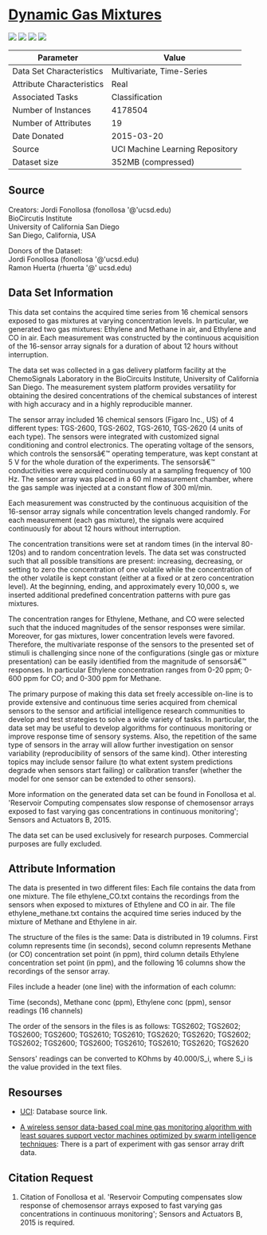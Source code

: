 # [Dynamic Gas Mixtures](https://archive.ics.uci.edu/ml/datasets/Gas+sensor+array+under+dynamic+gas+mixtures) 

![](https://img.shields.io/badge/sector-chemical-red.svg)
![](https://img.shields.io/badge/labeled-yes-blue.svg)
![](https://img.shields.io/badge/time--series-yes-blue.svg) 
![](<https://img.shields.io/badge/simulation-yes-blue.svg>)    

Parameter | Value
---- | ----
Data Set Characteristics | Multivariate, Time-Series
Attribute Characteristics	| Real
Associated Tasks	| Classification
Number of Instances	| 4178504
Number of Attributes	| 19
Date Donated | 2015-03-20
Source | UCI Machine Learning Repository
Dataset size | 352MB (compressed)


## Source

Creators: Jordi Fonollosa (fonollosa '@'ucsd.edu)\
BioCircutis Institute\
University of California San Diego\
San Diego, California, USA

Donors of the Dataset:\
Jordi Fonollosa (fonollosa '@'ucsd.edu)\
Ramon Huerta (rhuerta '@' ucsd.edu)

## Data Set Information  

This data set contains the acquired time series from 16 chemical sensors exposed to gas mixtures at varying concentration levels. In particular, we generated two gas mixtures: Ethylene and Methane in air, and Ethylene and CO in air. Each measurement was constructed by the continuous acquisition of the 16-sensor array signals for a duration of about 12 hours without interruption.

The data set was collected in a gas delivery platform facility at the ChemoSignals Laboratory in the BioCircuits Institute, University of California San Diego. The measurement system platform provides versatility for obtaining the desired concentrations of the chemical substances of interest with high accuracy and in a highly reproducible manner.

The sensor array included 16 chemical sensors (Figaro Inc., US) of 4 different types: TGS-2600, TGS-2602, TGS-2610, TGS-2620 (4 units of each type). The sensors were integrated with customized signal conditioning and control electronics. The operating voltage of the sensors, which controls the sensorsâ€™ operating temperature, was kept constant at 5 V for the whole duration of the experiments. The sensorsâ€™ conductivities were acquired continuously at a sampling frequency of 100 Hz. The sensor array was placed in a 60 ml measurement chamber, where the gas sample was injected at a constant flow of 300 ml/min.

Each measurement was constructed by the continuous acquisition of the 16-sensor array signals while concentration levels changed randomly. For each measurement (each gas mixture), the signals were acquired continuously for about 12 hours without interruption.

The concentration transitions were set at random times (in the interval 80-120s) and to random concentration levels. The data set was constructed such that all possible transitions are present: increasing, decreasing, or setting to zero the concentration of one volatile while the concentration of the other volatile is kept constant (either at a fixed or at zero concentration level). At the beginning, ending, and approximately every 10,000 s, we inserted additional predefined concentration patterns with pure gas mixtures.

The concentration ranges for Ethylene, Methane, and CO were selected such that the induced magnitudes of the sensor responses were similar. Moreover, for gas mixtures, lower concentration levels were favored. Therefore, the multivariate response of the sensors to the presented set of stimuli is challenging since none of the configurations (single
gas or mixture presentation) can be easily identified from the magnitude of sensorsâ€™ responses. In particular Ethylene concentration ranges from 0-20 ppm; 0-600 ppm for CO; and 0-300 ppm for Methane.

The primary purpose of making this data set freely accessible on-line is to provide extensive and continuous time series acquired from chemical sensors to the sensor and artificial intelligence research communities to develop and test strategies to solve a wide variety of tasks. In particular, the data set may be useful to develop algorithms for continuous monitoring or improve response time of sensory systems. Also, the repetition of the same type of sensors in the array will allow further investigation on sensor variability (reproducibility of sensors of the same kind). Other interesting topics may include sensor failure (to what extent system predictions degrade when sensors start failing) or calibration transfer (whether the model for one sensor can be extended to other sensors).

More information on the generated data set can be found in Fonollosa et al. 'Reservoir Computing compensates slow response of chemosensor arrays exposed to fast varying gas concentrations in continuous monitoring'; Sensors and Actuators B, 2015.

The data set can be used exclusively for research purposes. Commercial purposes are fully excluded.   

## Attribute Information

The data is presented in two different files: Each file contains the data from one mixture. The file ethylene_CO.txt contains the recordings from the sensors when exposed to mixtures of Ethylene and CO in air. The file ethylene_methane.txt contains the acquired time series induced by the mixture of Methane and Ethylene in air.

The structure of the files is the same: Data is distributed in 19 columns. First column represents time (in seconds), second column represents Methane (or CO) concentration set point (in ppm), third column details Ethylene concentration set point (in ppm), and the following 16 columns show the recordings of the sensor array.

Files include a header (one line) with the information of each column:

Time (seconds), Methane conc (ppm), Ethylene conc (ppm), sensor readings (16 channels)

The order of the sensors in the files is as follows:
TGS2602; TGS2602; TGS2600; TGS2600; TGS2610; TGS2610; TGS2620; TGS2620; TGS2602; TGS2602; TGS2600; TGS2600; TGS2610; TGS2610; TGS2620; TGS2620

Sensors' readings can be converted to KOhms by 40.000/S_i, where S_i is the value provided in the text files.


## Resourses

- [UCI](https://archive.ics.uci.edu/ml/datasets/Gas+sensor+array+under+dynamic+gas+mixtures): Database source link.

- [A wireless sensor data-based coal mine gas monitoring algorithm with least squares support vector machines optimized by swarm intelligence techniques](<https://journals.sagepub.com/doi/full/10.1177/1550147718777440>): There is a part of experiment with gas sensor array drift data.

## Citation Request

1. Citation of Fonollosa et al. 'Reservoir Computing compensates slow response of chemosensor arrays exposed to fast varying gas concentrations in continuous monitoring'; Sensors and Actuators B, 2015 is required.     